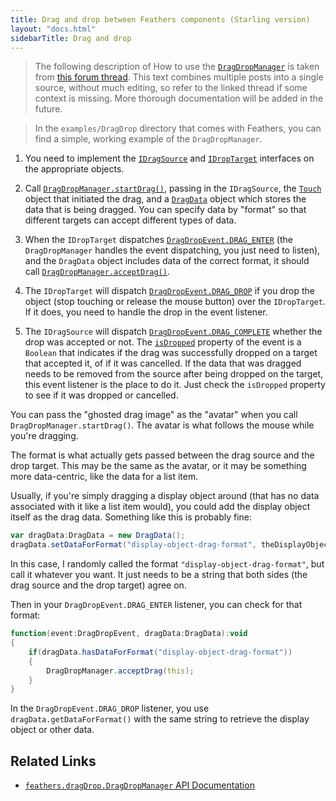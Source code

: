 ```yaml
---
title: Drag and drop between Feathers components (Starling version)
layout: "docs.html"
sidebarTitle: Drag and drop
---
```


> The following description of How to use the [`DragDropManager`](/api-reference/feathers/dragDrop/DragDropManager.html) is taken from [this forum thread](http://forum.starling-framework.org/topic/would-you-please-give-us-an-examples-on-how-to-use-dragdropmanager). This text combines multiple posts into a single source, without much editing, so refer to the linked thread if some context is missing. More thorough documentation will be added in the future.

> In the `examples/DragDrop` directory that comes with Feathers, you can find a simple, working example of the `DragDropManager`.

1. You need to implement the [`IDragSource`](/api-reference/feathers/dragDrop/IDragSource.html) and [`IDropTarget`](/api-reference/feathers/dragDrop/IDropTarget.html) interfaces on the appropriate objects.

2. Call [`DragDropManager.startDrag()`](</api-reference/feathers/dragDrop/DragDropManager.html#startDrag()>), passing in the `IDragSource`, the [`Touch`](http://doc.starling-framework.org/core/starling/events/Touch.html) object that initiated the drag, and a [`DragData`](/api-reference/feathers/dragDrop/DragData.html) object which stores the data that is being dragged. You can specify data by "format" so that different targets can accept different types of data.

3. When the `IDropTarget` dispatches [`DragDropEvent.DRAG_ENTER`](/api-reference/feathers/events/DragDropEvent.html#DRAG_ENTER) (the `DragDropManager` handles the event dispatching, you just need to listen), and the `DragData` object includes data of the correct format, it should call [`DragDropManager.acceptDrag()`](</api-reference/feathers/dragDrop/DragDropManager.html#acceptDrag()>).

4. The `IDropTarget` will dispatch [`DragDropEvent.DRAG_DROP`](/api-reference/feathers/events/DragDropEvent.html#DRAG_DROP) if you drop the object (stop touching or release the mouse button) over the `IDropTarget`. If it does, you need to handle the drop in the event listener.

5. The `IDragSource` will dispatch [`DragDropEvent.DRAG_COMPLETE`](/api-reference/feathers/events/DragDropEvent.html#DRAG_COMPLETE) whether the drop was accepted or not. The [`isDropped`](/api-reference/feathers/events/DragDropEvent.html#isDropped) property of the event is a `Boolean` that indicates if the drag was successfully dropped on a target that accepted it, of if it was cancelled. If the data that was dragged needs to be removed from the source after being dropped on the target, this event listener is the place to do it. Just check the `isDropped` property to see if it was dropped or cancelled.

You can pass the "ghosted drag image" as the "avatar" when you call `DragDropManager.startDrag()`. The avatar is what follows the mouse while you're dragging.

The format is what actually gets passed between the drag source and the drop target. This may be the same as the avatar, or it may be something more data-centric, like the data for a list item.

Usually, if you're simply dragging a display object around (that has no data associated with it like a list item would), you could add the display object itself as the drag data. Something like this is probably fine:

```actionscript
var dragData:DragData = new DragData();
dragData.setDataForFormat("display-object-drag-format", theDisplayObject);
```

In this case, I randomly called the format `"display-object-drag-format"`, but call it whatever you want. It just needs to be a string that both sides (the drag source and the drop target) agree on.

Then in your `DragDropEvent.DRAG_ENTER` listener, you can check for that format:

```actionscript
function(event:DragDropEvent, dragData:DragData):void
{
    if(dragData.hasDataForFormat("display-object-drag-format"))
    {
        DragDropManager.acceptDrag(this);
    }
}
```

In the `DragDropEvent.DRAG_DROP` listener, you use `dragData.getDataForFormat()` with the same string to retrieve the display object or other data.

## Related Links

- [`feathers.dragDrop.DragDropManager` API Documentation](/api-reference/feathers/dragDrop/DragDropManager.html)
